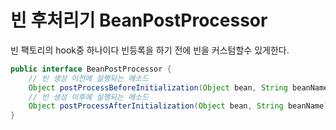 # 빈 후처리기 BeanPostProcessor 
빈 팩토리의 hook중 하나이다
빈등록을 하기 전에 빈을 커스텀할수 있게한다.

```java
public interface BeanPostProcessor {
    // 빈 생성 이전에 실행되는 메소드
    Object postProcessBeforeInitialization(Object bean, String beanName) throws BeansException;
    // 빈 생성 이후에 실행되는 메소드
    Object postProcessAfterInitialization(Object bean, String beanName) throws BeansException;
}
```
